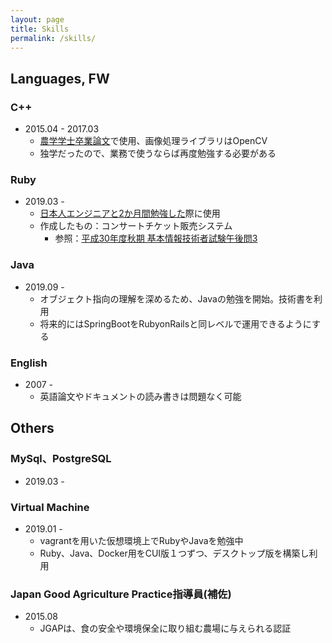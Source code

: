 ```yaml
---
layout: page
title: Skills
permalink: /skills/
---
```


## Languages, FW
### C++
- 2015.04 - 2017.03
  - [農学学士卒業論文](https://oriverk.github.io/about/)で使用、画像処理ライブラリはOpenCV
  - 独学だったので、業務で使うならば再度勉強する必要がある

### Ruby
- 2019.03 -
  - [日本人エンジニアと2か月間勉強した](https://qiita.com/OriverK/items/30d8941c7799c9aa6dfd)際に使用
  - 作成したもの：コンサートチケット販売システム
    - 参照：[平成30年度秋期 基本情報技術者試験午後問3](https://www.jitec.ipa.go.jp/1_04hanni_sukiru/mondai_kaitou_2018h30_2/2018h30a_fe_pm_qs.pdf)

### Java
- 2019.09 -
  - オブジェクト指向の理解を深めるため、Javaの勉強を開始。技術書を利用
  - 将来的にはSpringBootをRubyonRailsと同レベルで運用できるようにする

### English
- 2007 -
  - 英語論文やドキュメントの読み書きは問題なく可能

## Others
### MySql、PostgreSQL
- 2019.03 -

### Virtual Machine
- 2019.01 -
  - vagrantを用いた仮想環境上でRubyやJavaを勉強中
  - Ruby、Java、Docker用をCUI版１つずつ、デスクトップ版を構築し利用

### Japan Good Agriculture Practice指導員(補佐)
- 2015.08
  - JGAPは、食の安全や環境保全に取り組む農場に与えられる認証
